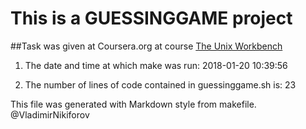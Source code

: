 # This is a GUESSINGGAME project

##Task was given at Coursera.org at course [The Unix Workbench](https://www.coursera.org/learn/unix)

1. The date and time at which make was run:
2018-01-20 10:39:56

2. The number of lines of code contained in guessinggame.sh is:
23


This file was generated with Markdown style from makefile.
@VladimirNikiforov
